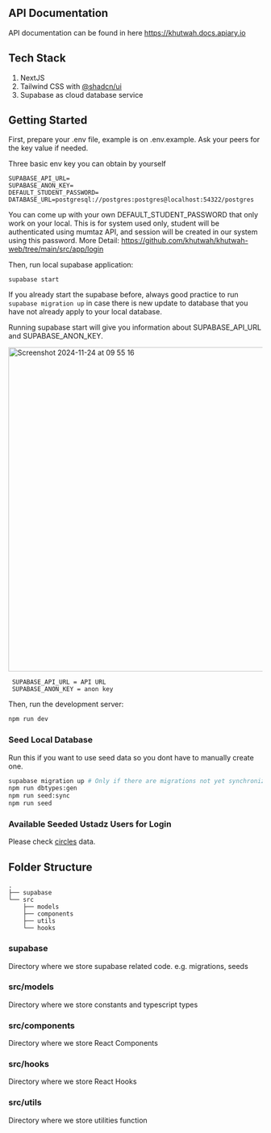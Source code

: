 ## API Documentation

API documentation can be found in here https://khutwah.docs.apiary.io

## Tech Stack

1. NextJS
2. Tailwind CSS with [@shadcn/ui](https://ui.shadcn.com/)
3. Supabase as cloud database service

## Getting Started

First, prepare your .env file, example is on .env.example. Ask your peers for the key value if needed.

Three basic env key you can obtain by yourself

```
SUPABASE_API_URL=
SUPABASE_ANON_KEY=
DEFAULT_STUDENT_PASSWORD=
DATABASE_URL=postgresql://postgres:postgres@localhost:54322/postgres
```

You can come up with your own DEFAULT_STUDENT_PASSWORD that only work on your local. This is for system used only, student will be authenticated using mumtaz API, and session will be created in our system using this password. More Detail: https://github.com/khutwah/khutwah-web/tree/main/src/app/login

Then, run local supabase application:

```base
supabase start
```

If you already start the supabase before, always good practice to run `supabase migration up` in case there is new update to database
that you have not already apply to your local database.

Running supabase start will give you information about SUPABASE_API_URL and SUPABASE_ANON_KEY.

<img width="642" alt="Screenshot 2024-11-24 at 09 55 16" src="https://github.com/user-attachments/assets/45c0faf3-3d93-4834-8744-d79173afd3cf">

```
 SUPABASE_API_URL = API URL
 SUPABASE_ANON_KEY = anon key
```

Then, run the development server:

```bash
npm run dev
```

### Seed Local Database

Run this if you want to use seed data so you dont have to manually create one.

```bash
supabase migration up # Only if there are migrations not yet synchronized to local database.
npm run dbtypes:gen
npm run seed:sync
npm run seed
```

### Available Seeded Ustadz Users for Login

Please check [circles](./seed/fixtures/circles.ts) data.

## Folder Structure

```
.
├── supabase
└── src
    ├── models
    ├── components
    ├── utils
    └── hooks
```

### supabase

Directory where we store supabase related code. e.g. migrations, seeds

### src/models

Directory where we store constants and typescript types

### src/components

Directory where we store React Components

### src/hooks

Directory where we store React Hooks

### src/utils

Directory where we store utilities function
